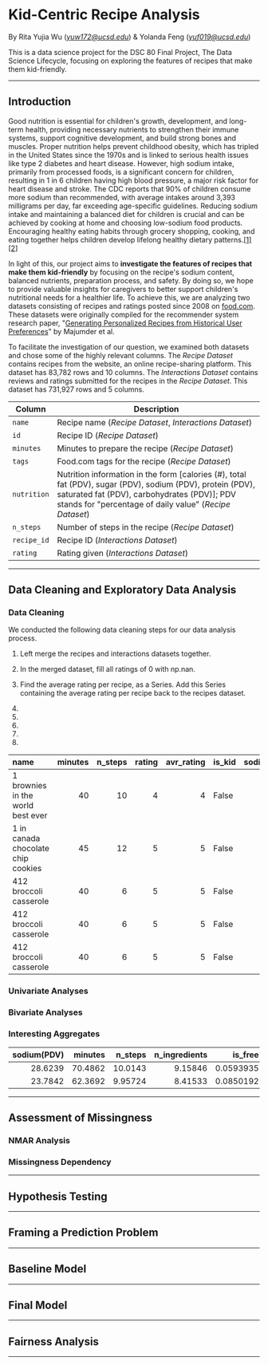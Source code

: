 # Kid-Centric Recipe Analysis  

By Rita Yujia Wu (*yuw172@ucsd.edu*) & Yolanda Feng (*yuf019@ucsd.edu*)  

This is a data science project for the DSC 80 Final Project, The Data Science Lifecycle, focusing on exploring the features of recipes that make them kid-friendly.

---
## Introduction  

Good nutrition is essential for children's growth, development, and long-term health, providing necessary nutrients to strengthen their immune systems, support cognitive development, and build strong bones and muscles. Proper nutrition helps prevent childhood obesity, which has tripled in the United States since the 1970s and is linked to serious health issues like type 2 diabetes and heart disease. However, high sodium intake, primarily from processed foods, is a significant concern for children, resulting in 1 in 6 children having high blood pressure, a major risk factor for heart disease and stroke. The CDC reports that 90% of children consume more sodium than recommended, with average intakes around 3,393 milligrams per day, far exceeding age-specific guidelines. Reducing sodium intake and maintaining a balanced diet for children is crucial and can be achieved by cooking at home and choosing low-sodium food products. Encouraging healthy eating habits through grocery shopping, cooking, and eating together helps children develop lifelong healthy dietary patterns.[[1]](https://www.healthdirect.gov.au/healthy-eating-for-children#:~:text=Healthy%20eating%20is%20essential%20for,better%20and%20enjoy%20life%20more.) [[2]](https://www.mayoclinichealthsystem.org/hometown-health/speaking-of-health/kids-and-sodium-serious-risks-and-alarming-realities)

In light of this, our project aims to **investigate the features of recipes that make them kid-friendly** by focusing on the recipe's sodium content, balanced nutrients, preparation process, and safety. By doing so, we hope to provide valuable insights for caregivers to better support children's nutritional needs for a healthier life. To achieve this, we are analyzing two datasets consisting of recipes and ratings posted since 2008 on [food.com](https://www.food.com/). These datasets were originally compiled for the recommender system research paper, "[Generating Personalized Recipes from Historical User Preferences](https://cseweb.ucsd.edu/~jmcauley/pdfs/emnlp19c.pdf)" by Majumder et al.

To facilitate the investigation of our question, we examined both datasets and chose some of the highly relevant columns. The *Recipe Dataset* contains recipes from the website, an online recipe-sharing platform. This dataset has 83,782 rows and 10 columns. The *Interactions Dataset* contains reviews and ratings submitted for the recipes in the *Recipe Dataset*. This dataset has 731,927 rows and 5 columns.


| Column      | Description                                                                                                           |
|-------------|-----------------------------------------------------------------------------------------------------------------------|
| `name`      | Recipe name (*Recipe Dataset*, *Interactions Dataset*)                                                                                                         |
| `id` | Recipe ID (*Recipe Dataset*)                                                                                                           |
| `minutes`   | Minutes to prepare the recipe (*Recipe Dataset*)                                                                                        |
| `tags`      | Food.com tags for the recipe (*Recipe Dataset*)                                                                                          |
| `nutrition` | Nutrition information in the form [calories (#), total fat (PDV), sugar (PDV), sodium (PDV), protein (PDV), saturated fat (PDV), carbohydrates (PDV)]; PDV stands for "percentage of daily value" (*Recipe Dataset*) |
| `n_steps`   | Number of steps in the recipe (*Recipe Dataset*)                                                                                        |
| `recipe_id` | Recipe ID (*Interactions Dataset*)                                                                                                           |
| `rating`    | Rating given (*Interactions Dataset*)                                                                                                         |

---

## Data Cleaning and Exploratory Data Analysis

### Data Cleaning
We conducted the following data cleaning steps for our data analysis process.
1. Left merge the recipes and interactions datasets together.

2. In the merged dataset, fill all ratings of 0 with np.nan.

3. Find the average rating per recipe, as a Series. Add this Series containing the average rating per recipe back to the recipes dataset.

4.
5.
6.
7.
8.
| name                                 |   minutes |   n_steps |   rating |   avr_rating | is_kid   |   sodium(PDV) | is_free   | has_vegfruit   |   nutrition_idx |
|:-------------------------------------|----------:|----------:|---------:|-------------:|:---------|--------------:|:----------|:---------------|----------------:|
| 1 brownies in the world    best ever |        40 |        10 |        4 |            4 | False    |             3 | False     | False          |        0.542309 |
| 1 in canada chocolate chip cookies   |        45 |        12 |        5 |            5 | False    |            22 | False     | False          |        1.41645  |
| 412 broccoli casserole               |        40 |         6 |        5 |            5 | False    |            32 | False     | True           |        1.95611  |
| 412 broccoli casserole               |        40 |         6 |        5 |            5 | False    |            32 | False     | True           |        1.95611  |
| 412 broccoli casserole               |        40 |         6 |        5 |            5 | False    |            32 | False     | True           |        1.95611  |

### Univariate Analyses

### Bivariate Analyses 

### Interesting Aggregates
|   sodium(PDV) |   minutes |   n_steps |   n_ingredients |   is_free |   rating |
|--------------:|----------:|----------:|----------------:|----------:|---------:|
|       28.6239 |   70.4862 |  10.0143  |         9.15846 | 0.0593935 |  4.68081 |
|       23.7842 |   62.3692 |   9.95724 |         8.41533 | 0.0850192 |  4.67098 |

---
## Assessment of Missingness

### NMAR Analysis

### Missingness Dependency

---
## Hypothesis Testing

---
## Framing a Prediction Problem

---
## Baseline Model

---
## Final Model

---
## Fairness Analysis

---